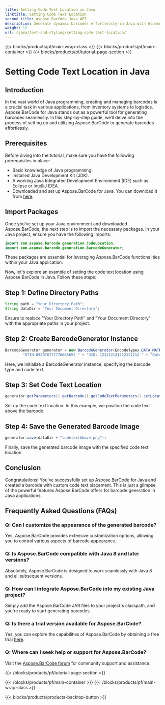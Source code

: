```yaml
---
title: Setting Code Text Location in Java
linktitle: Setting Code Text Location
second_title: Aspose.BarCode Java API
description: Generate dynamic barcodes effortlessly in Java with Aspose.BarCode. Follow our step-by-step guide for code text customization and elevate your application's functionality.
weight: 12
url: /java/text-and-styling/setting-code-text-location/
---
```


{{< blocks/products/pf/main-wrap-class >}}
{{< blocks/products/pf/main-container >}}
{{< blocks/products/pf/tutorial-page-section >}}

# Setting Code Text Location in Java


## Introduction

In the vast world of Java programming, creating and managing barcodes is a crucial task in various applications, from inventory systems to logistics. Aspose.BarCode for Java stands out as a powerful tool for generating barcodes seamlessly. In this step-by-step guide, we'll delve into the process of setting up and utilizing Aspose.BarCode to generate barcodes effortlessly.

## Prerequisites

Before diving into the tutorial, make sure you have the following prerequisites in place:

- Basic knowledge of Java programming.
- Installed Java Development Kit (JDK).
- A working Java Integrated Development Environment (IDE) such as Eclipse or IntelliJ IDEA.
- Downloaded and set up Aspose.BarCode for Java. You can download it from [here](https://releases.aspose.com/barcode/java/).

## Import Packages

Once you've set up your Java environment and downloaded Aspose.BarCode, the next step is to import the necessary packages. In your Java project, ensure you have the following imports:

```java
import com.aspose.barcode.generation.CodeLocation;
import com.aspose.barcode.generation.BarcodeGenerator;
```

These packages are essential for leveraging Aspose.BarCode functionalities within your Java application.

Now, let's explore an example of setting the code text location using Aspose.BarCode in Java. Follow these steps:

## Step 1: Define Directory Paths

```java
String path = "Your Directory Path";
String dataDir = "Your Document Directory";
```

Ensure to replace "Your Directory Path" and "Your Document Directory" with the appropriate paths in your project.

## Step 2: Create BarcodeGenerator Instance

```java
BarcodeGenerator generator = new BarcodeGenerator(EncodeTypes.DATA_MATRIX,
        "GTIN:898978777776665655 " + "UID: 121212121212121212 " + "Batch:GH768 " + "Exp.Date:150923");
```

Here, we initialize a BarcodeGenerator instance, specifying the barcode type and code text.

## Step 3: Set Code Text Location

```java
generator.getParameters().getBarcode().getCodeTextParameters().setLocation(CodeLocation.ABOVE);
```

Set up the code text location. In this example, we position the code text above the barcode.

## Step 4: Save the Generated Barcode Image

```java
generator.save(dataDir + "codetextAbove.png");
```

Finally, save the generated barcode image with the specified code text location.

## Conclusion

Congratulations! You've successfully set up Aspose.BarCode for Java and created a barcode with custom code text placement. This is just a glimpse of the powerful features Aspose.BarCode offers for barcode generation in Java applications.

## Frequently Asked Questions (FAQs)

### Q: Can I customize the appearance of the generated barcode?
Yes, Aspose.BarCode provides extensive customization options, allowing you to control various aspects of barcode appearance.

### Q: Is Aspose.BarCode compatible with Java 8 and later versions?
Absolutely, Aspose.BarCode is designed to work seamlessly with Java 8 and all subsequent versions.

### Q: How can I integrate Aspose.BarCode into my existing Java project?
Simply add the Aspose.BarCode JAR files to your project's classpath, and you're ready to start generating barcodes.

### Q: Is there a trial version available for Aspose.BarCode?
Yes, you can explore the capabilities of Aspose.BarCode by obtaining a free trial [here](https://releases.aspose.com/).

### Q: Where can I seek help or support for Aspose.BarCode?
Visit the [Aspose.BarCode forum](https://forum.aspose.com/c/barcode/13) for community support and assistance.


{{< /blocks/products/pf/tutorial-page-section >}}

{{< /blocks/products/pf/main-container >}}
{{< /blocks/products/pf/main-wrap-class >}}

{{< blocks/products/products-backtop-button >}}
